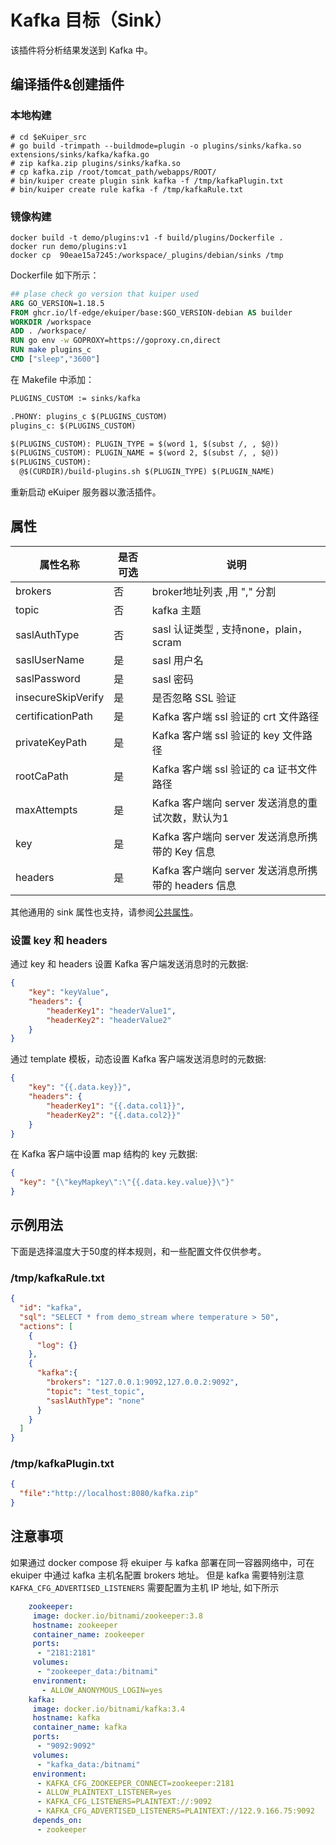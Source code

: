 # Kafka 目标（Sink）

该插件将分析结果发送到 Kafka 中。

## 编译插件&创建插件

### 本地构建

```shell
# cd $eKuiper_src
# go build -trimpath --buildmode=plugin -o plugins/sinks/kafka.so extensions/sinks/kafka/kafka.go
# zip kafka.zip plugins/sinks/kafka.so
# cp kafka.zip /root/tomcat_path/webapps/ROOT/
# bin/kuiper create plugin sink kafka -f /tmp/kafkaPlugin.txt
# bin/kuiper create rule kafka -f /tmp/kafkaRule.txt
```

### 镜像构建

```shell
docker build -t demo/plugins:v1 -f build/plugins/Dockerfile .
docker run demo/plugins:v1
docker cp  90eae15a7245:/workspace/_plugins/debian/sinks /tmp
```

Dockerfile 如下所示：

```dockerfile
## plase check go version that kuiper used
ARG GO_VERSION=1.18.5
FROM ghcr.io/lf-edge/ekuiper/base:$GO_VERSION-debian AS builder
WORKDIR /workspace
ADD . /workspace/
RUN go env -w GOPROXY=https://goproxy.cn,direct
RUN make plugins_c
CMD ["sleep","3600"]
```

在 Makefile 中添加：

```dockerfile
PLUGINS_CUSTOM := sinks/kafka

.PHONY: plugins_c $(PLUGINS_CUSTOM)
plugins_c: $(PLUGINS_CUSTOM)

$(PLUGINS_CUSTOM): PLUGIN_TYPE = $(word 1, $(subst /, , $@))
$(PLUGINS_CUSTOM): PLUGIN_NAME = $(word 2, $(subst /, , $@))
$(PLUGINS_CUSTOM):
  @$(CURDIR)/build-plugins.sh $(PLUGIN_TYPE) $(PLUGIN_NAME)
```

重新启动 eKuiper 服务器以激活插件。

## 属性

| 属性名称               | 是否可选 | 说明                             |
|--------------------|------|--------------------------------|
| brokers            | 否    | broker地址列表 ,用 "," 分割           |
| topic              | 否    | kafka 主题                       |
| saslAuthType       | 否    | sasl 认证类型 , 支持none，plain，scram |
| saslUserName       | 是    | sasl 用户名                       |
| saslPassword       | 是    | sasl 密码                        |
| insecureSkipVerify | 是   | 是否忽略 SSL 验证                  |
| certificationPath  | 是   | Kafka 客户端 ssl 验证的 crt 文件路径       |
| privateKeyPath     | 是   | Kafka 客户端 ssl 验证的 key 文件路径       |
| rootCaPath         | 是   | Kafka 客户端 ssl 验证的 ca 证书文件路径    |
| maxAttempts        | 是   | Kafka 客户端向 server 发送消息的重试次数，默认为1  |
| key                | 是   | Kafka 客户端向 server 发送消息所携带的 Key 信息 |
| headers            | 是   | Kafka 客户端向 server 发送消息所携带的 headers 信息 |

其他通用的 sink 属性也支持，请参阅[公共属性](../overview.md#公共属性)。

### 设置 key 和 headers

通过 key 和 headers 设置 Kafka 客户端发送消息时的元数据:

```json
{
    "key": "keyValue",
    "headers": {
        "headerKey1": "headerValue1",
        "headerKey2": "headerValue2"
    }
}
```

通过 template 模板，动态设置 Kafka 客户端发送消息时的元数据:

```json
{
    "key": "{{.data.key}}",
    "headers": {
        "headerKey1": "{{.data.col1}}",
        "headerKey2": "{{.data.col2}}"
    }
}
```

在 Kafka 客户端中设置 map 结构的 key 元数据:

```json
{
  "key": "{\"keyMapkey\":\"{{.data.key.value}}\"}"
}
```

## 示例用法

下面是选择温度大于50度的样本规则，和一些配置文件仅供参考。

### /tmp/kafkaRule.txt

```json
{
  "id": "kafka",
  "sql": "SELECT * from demo_stream where temperature > 50",
  "actions": [
    {
      "log": {}
    },
    {
      "kafka":{
        "brokers": "127.0.0.1:9092,127.0.0.2:9092",
        "topic": "test_topic",
        "saslAuthType": "none"
      }
    }
  ]
}
```

### /tmp/kafkaPlugin.txt

```json
{
  "file":"http://localhost:8080/kafka.zip"
}
```

## 注意事项

如果通过 docker compose 将 ekuiper 与 kafka 部署在同一容器网络中，可在 ekuiper 中通过 kafka 主机名配置 brokers 地址。
但是 kafka 需要特别注意 `` KAFKA_CFG_ADVERTISED_LISTENERS `` 需要配置为主机 IP 地址, 如下所示

```yaml
    zookeeper:
     image: docker.io/bitnami/zookeeper:3.8
     hostname: zookeeper
     container_name: zookeeper
     ports:
      - "2181:2181"
     volumes:
      - "zookeeper_data:/bitnami"
     environment:
       - ALLOW_ANONYMOUS_LOGIN=yes
    kafka:
     image: docker.io/bitnami/kafka:3.4
     hostname: kafka
     container_name: kafka
     ports:
      - "9092:9092"
     volumes:
      - "kafka_data:/bitnami"
     environment:
      - KAFKA_CFG_ZOOKEEPER_CONNECT=zookeeper:2181
      - ALLOW_PLAINTEXT_LISTENER=yes
      - KAFKA_CFG_LISTENERS=PLAINTEXT://:9092
      - KAFKA_CFG_ADVERTISED_LISTENERS=PLAINTEXT://122.9.166.75:9092
     depends_on:
      - zookeeper

```
